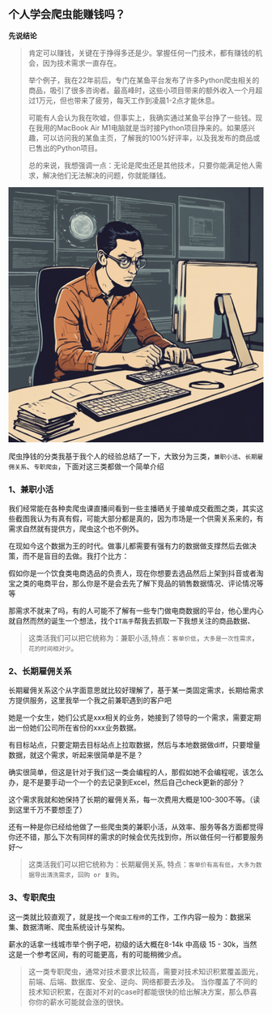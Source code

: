 ## 个人学会爬虫能赚钱吗？

**先说结论**
>肯定可以赚钱，关键在于挣得多还是少。掌握任何一门技术，都有赚钱的机会，因为技术需求一直存在。
>
>举个例子，我在22年前后，专门在某鱼平台发布了许多Python爬虫相关的商品，吸引了很多咨询者。最高峰时，这些小项目带来的额外收入一个月超过1万元，但也带来了疲劳，每天工作到凌晨1-2点才能休息。
>
>可能有人会认为我在吹嘘，但事实上，我确实通过某鱼平台挣了一些钱。现在我用的MacBook Air M1电脑就是当时接Python项目挣来的。如果感兴趣，可以访问我的某鱼主页，了解我的100%好评率，以及我发布的商品或已售出的Python项目。
>
>总的来说，我想强调一点：无论是爬虫还是其他技术，只要你能满足他人需求，解决他们无法解决的问题，你就能赚钱。

![](../static/images/100000001.png)

爬虫挣钱的分类我基于我个人的经验总结了一下，大致分为三类，`兼职小活`、`长期雇佣关系`、`专职爬虫`，下面对这三类都做一个简单介绍

### 1、兼职小活
我们经常能在各种卖爬虫课直播间看到一些主播晒关于接单成交截图之类，其实这些截图我认为有真有假，可能大部分都是真的，因为市场是一个供需关系来的，有需求自然就有提供方，爬虫这个也不例外。

在现如今这个数据为王的时代。做事儿都需要有强有力的数据做支撑然后去做决策，而不是盲目的去做。我打个比方：

假如你是一个饮食类电商选品的负责人，现在你想要去选品然后上架到抖音或者淘宝之类的电商平台，那么你是不是会去先了解下竞品的销售数据情况、评论情况等等

那需求不就来了吗，有的人可能不了解有一些专门做电商数据的平台，他心里内心就自然而然的诞生一个想法，找个`IT高手`帮我去抓取一下我想关注的商品数据、

> 这类活我们可以把它统称为：兼职小活,特点：`客单价低`，`大多是一次性需求`，`花的时间相对少`。

### 2、长期雇佣关系
长期雇佣关系这个从字面意思就比较好理解了，基于某一类固定需求，长期给需求方提供服务，这里我举一个我之前兼职遇到的客户吧

她是一个女生，她们公式是xxx相关的业务，她接到了领导的一个需求，需要定期出一份她们公司所在省份的xxx业务数据。

有目标站点，只要定期去目标站点上拉取数据，然后与本地数据做diff，只要增量数据，就这个需求，听起来很简单是不是？

确实很简单，但这是针对于我们这一类会编程的人，那假如她不会编程呢，该怎么办，是不是要手动一个一个的去记录到Excel，然后自己check更新的部分？

这个需求我就和她保持了长期的雇佣关系，每一次费用大概是100-300不等。（读到这里千万不要想歪了）

还有一种是你已经给他做了一些爬虫类的兼职小活，从效率、服务等各方面都觉得你还不错，那么下次有同样的需求的时候会优先找到你，所以做任何一行都要服务好～

> 这类活我们可以把它统称为：长期雇佣关系, 特点：`客单价有高有低`，`大多为数据导出清洗需求`，`回购 or 复购`。

### 3、专职爬虫
这一类就比较直观了，就是找一个`爬虫工程师`的工作，工作内容一般为：数据采集、数据清晰、爬虫系统设计与架构。

薪水的话拿一线城市举个例子吧，初级的话大概在8-14k 中高级 15 - 30k，当然这是一个参考区间，有的可能更高，有的可能稍微少点。

> 这一类专职爬虫，通常对技术要求比较高，需要对技术知识积累覆盖面光，前端、后端、数据库、安全、逆向、网络都要去涉及。
> 当你覆盖了不同的技术知识积累，在面对不对的case时都能很快的给出解决方案，那么恭喜你你的薪水可能就会涨的很快。